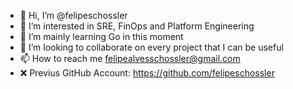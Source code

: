 - 👋 Hi, I’m @felipeschossler
- 👀 I’m interested in SRE, FinOps and Platform Engineering
- 🌱 I’m mainly learning Go in this moment
- 💞️ I’m looking to collaborate on every project that I can be useful
- 📫 How to reach me felipealvesschossler@gmail.com
- ❌ Previus GitHub Account: https://github.com/felipeschossler
